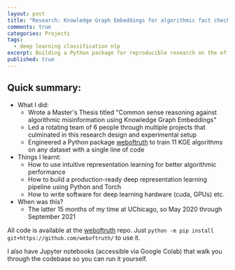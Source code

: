 ```yaml
---
layout: post
title: "Research: Knowledge Graph Embeddings for algorithmic fact checking"
comments: true
categories: Projects
tags:
  - deep learning classification nlp
excerpt: Building a Python package for reproducible research on the effect of corrupt training facts on Knowledge Graph Embeddings ...
published: true
---
```


## Quick summary:

- What I did:
    - Wrote a Master's Thesis titled "Common sense reasoning against algorithmic misinformation using Knowledge Graph Embeddings"
    - Led a rotating team of 6 people through multiple projects that culminated in this research design and experimental setup
    - Engineered a Python package [weboftruth](https://github.com/bakerwho/weboftruth) to train 11 KGE algorithms on any dataset with a single line of code
- Things I learnt:
    - How to use intuitive representation learning for better algorithmic performance
    - How to build a production-ready deep representation learning pipeline using Python and Torch
    - How to write software for deep learning hardware (cuda, GPUs) etc.
- When was this?
    - The latter 15 months of my time at UChicago, so May 2020 through September 2021


<!---
### Key findings:
- Accuracy truth prediction or credibility prediction is
--->

All code is available at the [weboftruth](https://github.com/bakerwho/weboftruth) repo. Just `python -m pip install git+https://github.com/weboftruth/` to use it.

I also have Jupyter notebooks (accessible via Google Colab) that walk you through the codebase so you can run it yourself.
